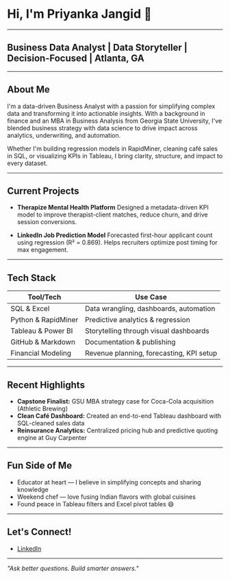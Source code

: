 # Hi, I'm Priyanka Jangid 👋

---

## Business Data Analyst | Data Storyteller | Decision-Focused | Atlanta, GA

---

## About Me

I'm a data-driven Business Analyst with a passion for simplifying complex data and transforming it into actionable insights. With a background in finance and an MBA in Business Analysis from Georgia State University, I've blended business strategy with data science to drive impact across analytics, underwriting, and automation.

Whether I'm building regression models in RapidMiner, cleaning café sales in SQL, or visualizing KPIs in Tableau, I bring clarity, structure, and impact to every dataset.

---

## Current Projects

- **Therapize Mental Health Platform**
  Designed a metadata-driven KPI model to improve therapist-client matches, reduce churn, and drive session conversions.

- **LinkedIn Job Prediction Model**
  Forecasted first-hour applicant count using regression (R² = 0.869). Helps recruiters optimize post timing for max engagement.

---

## Tech Stack

| Tool/Tech         | Use Case                                |
|-------------------|------------------------------------------|
| SQL & Excel       | Data wrangling, dashboards, automation   |
| Python & RapidMiner | Predictive analytics & regression       |
| Tableau & Power BI | Storytelling through visual dashboards   |
| GitHub & Markdown | Documentation & publishing               |
| Financial Modeling | Revenue planning, forecasting, KPI setup |

---

## Recent Highlights

- **Capstone Finalist:** GSU MBA strategy case for Coca-Cola acquisition (Athletic Brewing)
- **Clean Café Dashboard:** Created an end-to-end Tableau dashboard with SQL-cleaned sales data
- **Reinsurance Analytics:** Centralized pricing hub and predictive quoting engine at Guy Carpenter

---

## Fun Side of Me

-  Educator at heart — I believe in simplifying concepts and sharing knowledge
-  Weekend chef — love fusing Indian flavors with global cuisines
-  Found peace in Tableau filters and Excel pivot tables 😄

---

## Let's Connect!

-  [LinkedIn](www.linkedin.com/in/jangidpriyanka) 

---

 *"Ask better questions. Build smarter answers."*

